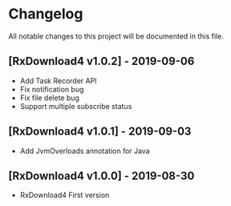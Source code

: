 # Changelog
All notable changes to this project will be documented in this file.

## [RxDownload4 v1.0.2] - 2019-09-06
- Add Task Recorder API
- Fix notification bug
- Fix file delete bug
- Support multiple subscribe status 

## [RxDownload4 v1.0.1] - 2019-09-03
- Add JvmOverloads annotation for Java 

## [RxDownload4 v1.0.0] - 2019-08-30
- RxDownload4 First version
